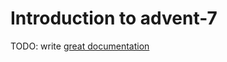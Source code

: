 # Introduction to advent-7

TODO: write [great documentation](http://jacobian.org/writing/what-to-write/)
